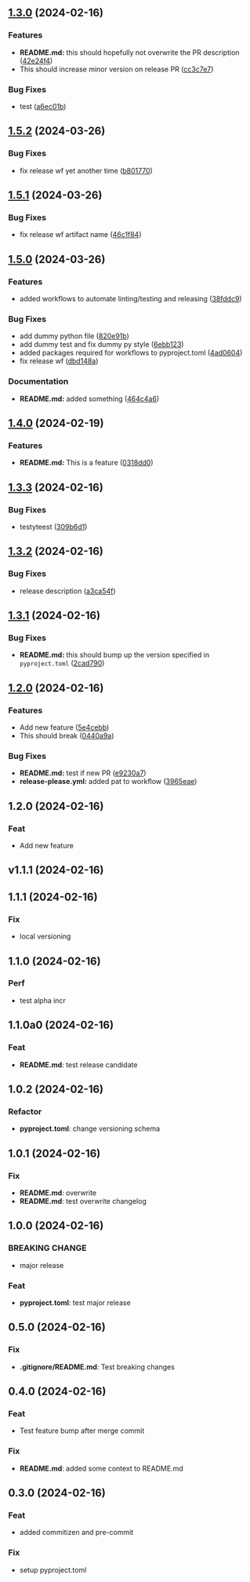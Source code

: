 ## [1.3.0](https://github.com/MaxDall/test-commitizen/compare/v1.2.0...v1.3.0) (2024-02-16)


### Features

* **README.md:** this should hopefully not overwrite the PR description ([42e24f4](https://github.com/MaxDall/test-commitizen/commit/42e24f405163c7bcb0f5ff0e8bbdd6e4ac401545))
* This should increase minor version on release PR ([cc3c7e7](https://github.com/MaxDall/test-commitizen/commit/cc3c7e71a8a3dfade30993f7cf0fb02504d77850))


### Bug Fixes

* test ([a6ec01b](https://github.com/MaxDall/test-commitizen/commit/a6ec01b69d0ca6dbf69da08ba3e1acb5094330cc))

## [1.5.2](https://github.com/MaxDall/test-commitizen/compare/v1.5.1...v1.5.2) (2024-03-26)


### Bug Fixes

* fix release wf yet another time ([b801770](https://github.com/MaxDall/test-commitizen/commit/b80177042b5862b3e314c1c2d5674649f0a013f1))

## [1.5.1](https://github.com/MaxDall/test-commitizen/compare/v1.5.0...v1.5.1) (2024-03-26)


### Bug Fixes

* fix release wf artifact name ([46c1f84](https://github.com/MaxDall/test-commitizen/commit/46c1f84bdb7f492a3b9f9fdba1d13eab3db68f42))

## [1.5.0](https://github.com/MaxDall/test-commitizen/compare/v1.4.0...v1.5.0) (2024-03-26)


### Features

* added workflows to automate linting/testing and releasing ([38fddc9](https://github.com/MaxDall/test-commitizen/commit/38fddc9586d0b899daddf27f43924f9cc04d3764))


### Bug Fixes

* add dummy python file ([820e91b](https://github.com/MaxDall/test-commitizen/commit/820e91b436429997d893bde7763bea8ccae3d101))
* add dummy test and fix dummy py style ([6ebb123](https://github.com/MaxDall/test-commitizen/commit/6ebb123fda5558de431ef93fec6e5142ec9434ea))
* added packages required for workflows to pyproject.toml ([4ad0604](https://github.com/MaxDall/test-commitizen/commit/4ad06041f45f12882b2b4f26a448d6db128a972b))
* fix release wf ([dbd148a](https://github.com/MaxDall/test-commitizen/commit/dbd148a718ababe209f2c5195ce1784c4c489dd0))


### Documentation

* **README.md:** added something ([464c4a6](https://github.com/MaxDall/test-commitizen/commit/464c4a6433de4e55c1f9b3c3dd04ada465f3c55a))

## [1.4.0](https://github.com/MaxDall/test-commitizen/compare/v1.3.3...v1.4.0) (2024-02-19)


### Features

* **README.md:** This is a feature ([0318dd0](https://github.com/MaxDall/test-commitizen/commit/0318dd0d3c17d07cc7fffd69e72d6d2d045644a9))

## [1.3.3](https://github.com/MaxDall/test-commitizen/compare/v1.3.2...v1.3.3) (2024-02-16)


### Bug Fixes

* testyteest ([309b6d1](https://github.com/MaxDall/test-commitizen/commit/309b6d1a0dcd1a1842c888d252a27595d31eeef1))

## [1.3.2](https://github.com/MaxDall/test-commitizen/compare/v1.3.1...v1.3.2) (2024-02-16)


### Bug Fixes

* release description ([a3ca54f](https://github.com/MaxDall/test-commitizen/commit/a3ca54f899e15f8d8f454281765f382363292d6c))

## [1.3.1](https://github.com/MaxDall/test-commitizen/compare/v1.3.0...v1.3.1) (2024-02-16)


### Bug Fixes

* **README.md:** this should bump up the version specified in `pyproject.toml` ([2cad790](https://github.com/MaxDall/test-commitizen/commit/2cad790916d0d9e93cb686518bd860badee980de))

## [1.2.0](https://github.com/MaxDall/test-commitizen/compare/v1.1.1...v1.2.0) (2024-02-16)


### Features

* Add new feature ([5e4cebb](https://github.com/MaxDall/test-commitizen/commit/5e4cebbd9240e1e0c9b64996a95451a605d3b517))
* This should break ([0440a9a](https://github.com/MaxDall/test-commitizen/commit/0440a9a233612782eb830097f1a614a8b596fd08))


### Bug Fixes

* **README.md:** test if new PR ([e9230a7](https://github.com/MaxDall/test-commitizen/commit/e9230a7c9b60b030a93a6f586b5d4c44c3d039b1))
* **release-please.yml:** added pat to workflow ([3965eae](https://github.com/MaxDall/test-commitizen/commit/3965eae90291785c8acb40cb3d9001c6c3b53d47))

## 1.2.0 (2024-02-16)

### Feat

- Add new feature

## v1.1.1 (2024-02-16)

## 1.1.1 (2024-02-16)

### Fix

- local versioning

## 1.1.0 (2024-02-16)

### Perf

- test alpha incr

## 1.1.0a0 (2024-02-16)

### Feat

- **README.md**: test release candidate

## 1.0.2 (2024-02-16)

### Refactor

- **pyproject.toml**: change versioning schema

## 1.0.1 (2024-02-16)

### Fix

- **README.md**: overwrite
- **README.md**: test overwrite changelog

## 1.0.0 (2024-02-16)

### BREAKING CHANGE

- major release

### Feat

- **pyproject.toml**: test major release

## 0.5.0 (2024-02-16)

### Fix

- **.gitignore/README.md**: Test breaking changes

## 0.4.0 (2024-02-16)

### Feat

- Test feature bump after merge commit

### Fix

- **README.md**: added some context to README.md

## 0.3.0 (2024-02-16)

### Feat

- added commitizen and pre-commit

### Fix

- setup pyproject.toml
